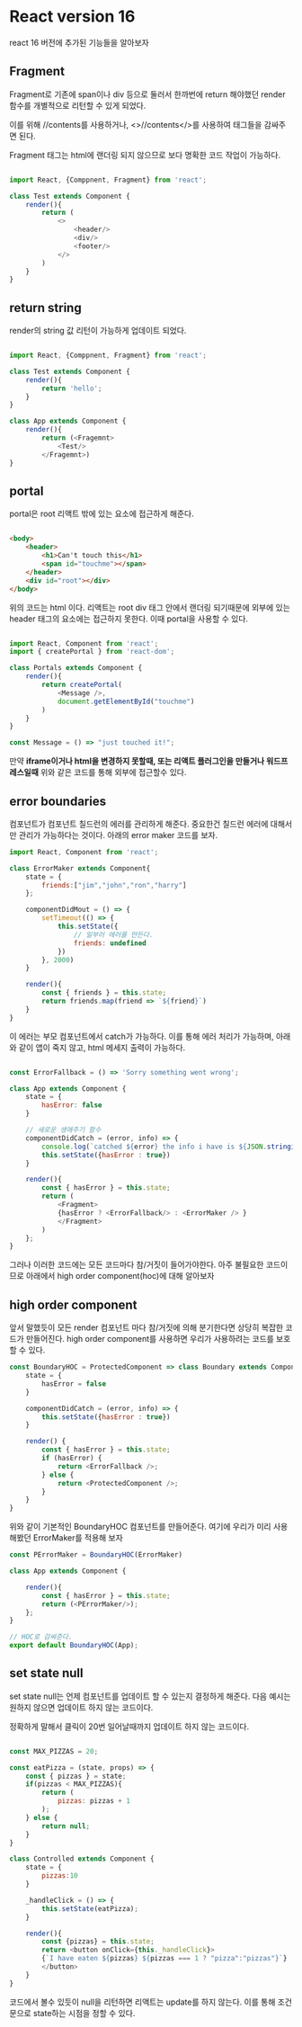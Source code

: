 # React version 16

react 16 버전에 추가된 기능들을 알아보자

## Fragment

Fragment로 기존에 span이나 div 등으로 둘러서 한까번에 return 해야했던 render 함수를 개별적으로 리턴할 수 있게 되었다.

이를 위해 <Fragment>//contents</Fragment>를 사용하거나, <>//contents</>를 사용하여 태그들을 감싸주면 된다.

Fragment 태그는 html에 랜더링 되지 않으므로 보다 명확한 코드 작업이 가능하다.

```javascript

import React, {Comppnent, Fragment} from 'react';

class Test extends Component {
    render(){
        return (
            <>
                <header/>
                <div/>
                <footer/>
            </>
        )
    }
}

```

## return string

render의 string 값 리턴이 가능하게 업데이트 되었다.

```javascript

import React, {Comppnent, Fragment} from 'react';

class Test extends Component {
    render(){
        return 'hello';
    }
}

class App extends Component {
    render(){
        return (<Fragemnt>
            <Test/>
        </Fragemnt>)
}

```

## portal

portal은 root 리액트 밖에 있는 요소에 접근하게 해준다.

```html

<body>
    <header>
        <h1>Can't touch this</h1>
        <span id="touchme"></span>
    </header>
    <div id="root"></div>
</body>

```

위의 코드는 html 이다. 리액트는 root div 태그 안에서 랜더링 되기때문에 외부에 있는 header 태그의 요소에는 접근하지 못한다. 이때 portal을 사용할 수 있다.

```javascript

import React, Component from 'react';
import { createPortal } from 'react-dom';

class Portals extends Component {
    render(){
        return createPortal(
            <Message />,
            document.getElementById("touchme")
        )
    }
}

const Message = () => "just touched it!";

```

만약 **iframe이거나 html을 변경하지 못할때, 또는 리액트 플러그인을 만들거나 워드프레스일때** 위와 같은 코드를 통해 외부에 접근할수 있다.

## error boundaries

컴포넌트가 컴포넌트 칠드런의 에러를 관리하게 해준다. 중요한건 칠드런 에러에 대해서만 관리가 가능하다는 것이다. 아래의 error maker 코드를 보자.

```javascript
import React, Component from 'react';

class ErrorMaker extends Component{ 
    state = {
        friends:["jim","john","ron","harry"]
    };

    componentDidMout = () => {
        setTimeout(() => {
            this.setState({
                // 일부러 에러를 만든다.
                friends: undefined
            })
        }, 2000)
    }

    render(){
        const { friends } = this.state;
        return friends.map(friend => `${friend}`)
    }
}
```

이 에러는 부모 컴포넌트에서 catch가 가능하다. 이를 통해 에러 처리가 가능하며, 아래와 같이 앱이 죽지 않고, html 메세지 출력이 가능하다.

```javascript

const ErrorFallback = () => 'Sorry something went wrong';

class App extends Component {
    state = { 
        hasError: false
    }

    // 새로운 생애주기 함수
    componentDidCatch = (error, info) => {
        console.log(`catched ${error} the info i have is ${JSON.stringify(info)}`);
        this.setState({hasError : true})
    }

    render(){
        const { hasError } = this.state;
        return (
            <Fragment>
            {hasError ? <ErrorFallback/> : <ErrorMaker /> }
            </Fragment>
        )
    };
}
```

그러나 이러한 코드에는 모든 코드마다 참/거짓이 들어가야한다. 아주 불필요한 코드이므로 아래에서 high order component(hoc)에 대해 알아보자

## high order component

앞서 말했듯이 모든 render 컴포넌트 마다 참/거짓에 의해 분기한다면 상당히 복잡한 코드가 만들어진다. high order component를 사용하면 우리가 사용하려는 코드를 보호 할 수 있다.


```javascript
const BoundaryHOC = ProtectedComponent => class Boundary extends Component {
    state = {
        hasError = false
    }

    componentDidCatch = (error, info) => {
        this.setState({hasError : true})
    }

    render() {
        const { hasError } = this.state;
        if (hasError) {
            return <ErrorFallback />;
        } else {
            return <ProtectedComponent />;
        }
    }
}

```

위와 같이 기본적인 BoundaryHOC 컴포넌트를 만들어준다. 여기에 우리가 미리 사용해봤던 ErrorMaker를 적용해 보자

```javascript
const PErrorMaker = BoundaryHOC(ErrorMaker)

class App extends Component {

    render(){
        const { hasError } = this.state;
        return (<PErrorMaker/>);
    };
}

// HOC로 감싸준다.
export default BoundaryHOC(App);

```

## set state null

set state null는 언제 컴포넌트를 업데이트 할 수 있는지 결정하게 해준다. 다음 예시는 원하지 않으면 업데이트 하지 않는 코드이다.

정확하게 말해서 클릭이 20번 일어날때까지 업데이트 하지 않는 코드이다.

```javascript

const MAX_PIZZAS = 20;

const eatPizza = (state, props) => {
    const { pizzas } = state;
    if(pizzas < MAX_PIZZAS){
        return (
            pizzas: pizzas + 1
        );
    } else {
        return null;
    }
}

class Controlled extends Component {
    state = {
        pizzas:10
    }

    _handleClick = () => {
        this.setState(eatPizza);
    }

    render(){
        const {pizzas} = this.state;
        return <button onClick={this._handleClick}>
        {`I have eaten ${pizzas} ${pizzas === 1 ? "pizza":"pizzas"}`}
        </button>
    }
}
```

코드에서 볼수 있듯이 null을 리턴하면 리액트는 update를 하지 않는다. 이를 통해 조건문으로 state하는 시점을 정할 수 있다.


